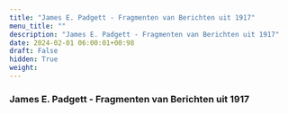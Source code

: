 ```yaml
---
title: "James E. Padgett - Fragmenten van Berichten uit 1917"
menu_title: ""
description: "James E. Padgett - Fragmenten van Berichten uit 1917"
date: 2024-02-01 06:00:01+00:98
draft: False
hidden: True
weight:
---
```

### James E. Padgett - Fragmenten van Berichten uit 1917
